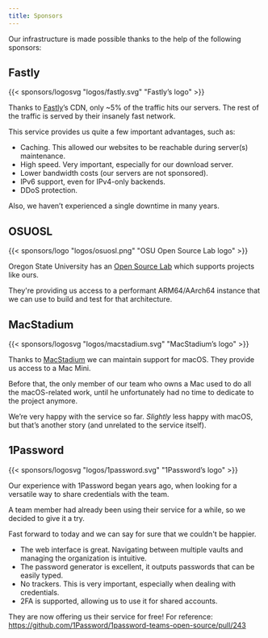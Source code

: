 ```yaml
---
title: Sponsors
---
```


Our infrastructure is made possible thanks to the help of the following sponsors:

## Fastly

{{< sponsors/logosvg "logos/fastly.svg" "Fastly’s logo" >}}

Thanks to [Fastly](https://www.fastly.com)’s CDN, only ~5% of the traffic hits our servers. The rest of the traffic is
served by their insanely fast network.

This service provides us quite a few important advantages, such as:

- Caching. This allowed our websites to be reachable during server(s) maintenance.
- High speed. Very important, especially for our download server.
- Lower bandwidth costs (our servers are not sponsored).
- IPv6 support, even for IPv4-only backends.
- DDoS protection.

Also, we haven’t experienced a single downtime in many years.

## OSUOSL

{{< sponsors/logo "logos/osuosl.png" "OSU Open Source Lab logo" >}}

Oregon State University has an [Open Source Lab](https://osuosl.org) which supports projects like ours.

They're providing us access to a performant ARM64/AArch64 instance that we can use to build and test for that
architecture.

## MacStadium

{{< sponsors/logosvg "logos/macstadium.svg" "MacStadium’s logo" >}}

Thanks to [MacStadium](https://www.macstadium.com) we can maintain support for macOS. They provide us access to a Mac
Mini.

Before that, the only member of our team who owns a Mac used to do all the macOS-related work, until he unfortunately
had no time to dedicate to the project anymore.

We’re very happy with the service so far. _Slightly_ less happy with macOS, but that’s another story (and unrelated to
the service itself).

## 1Password

{{< sponsors/logosvg "logos/1password.svg" "1Password’s logo" >}}

Our experience with 1Password began years ago, when looking for a versatile way to share credentials with the team.

A team member had already been using their service for a while, so we decided to give it a try.

Fast forward to today and we can say for sure that we couldn't be happier.

- The web interface is great. Navigating between multiple vaults and managing the organization is intuitive.
- The password generator is excellent, it outputs passwords that can be easily typed.
- No trackers. This is very important, especially when dealing with credentials.
- 2FA is supported, allowing us to use it for shared accounts.

They are now offering us their service for free! For reference:
https://github.com/1Password/1password-teams-open-source/pull/243
